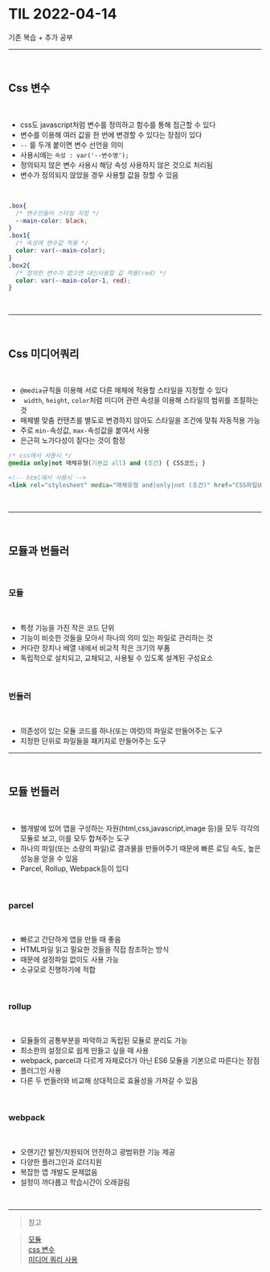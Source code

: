 # TIL 2022-04-14

기존 복습 + 추가 공부

<hr>
<br>

## Css 변수

<br>

- css도 javascript처럼 변수를 정의하고 함수를 통해 접근할 수 있다
- 변수를 이용해 여러 값을 한 번에 변경할 수 있다는 장점이 있다
- `--` 를 두개 붙이면 변수 선언을 의미
- 사용시에는 `속성 : var('--변수명');`
- 정의되지 않은 변수 사용시 해당 속성 사용하지 않은 것으로 처리됨
- 변수가 정의되지 않았을 경우 사용할 값을 정할 수 있음

<br>

```css
.box{
  /* 변수만들어 스타일 지정 */
  --main-color: black; 
}
.box1{
  /* 속성에 변수값 적용 */
  color: var(--main-color);
}
.box2{
  /* 정의한 변수가 없으면 대신사용할 값 적용(red) */
  color: var(--main-color-1, red);
}
```

<br>
<hr>
<br>

## Css 미디어쿼리

<br>

- `@media`규칙을 이용해 서로 다른 매체에 적용할 스타일을 지정할 수 있다
- ` width`, `height`, `color`처럼 미디어 관련 속성을 이용해 스타일의 범위를 조절하는 것
- 매체별 맞춤 컨텐츠를 별도로 변경하지 않아도 스타일을 조건에 맞춰 자동적용 가능 
- 주로 `min-`속성값, `max-`속성값을 붙여서 사용  
- 은근히 노가다성이 짙다는 것이 함정

```css
/* css에서 사용시 */
@media only|not 매체유형(기본값 all) and (조건) { CSS코드; }
```
```html
<!-- html에서 사용시 -->
<link rel="stylesheet" media="매체유형 and|only|not (조건)" href="CSS파일URL"/>
```

<br>
<hr>
<br>

## 모듈과 번들러

<br>

### 모듈

<br>

- 특정 기능을 가진 작은 코드 단위
- 기능이 비슷한 것들을 모아서 하나의 의미 있는 파일로 관리하는 것
- 커다란 장치나 배열 내에서 비교적 작은 크기의 부품
- 독립적으로 설치되고, 교체되고, 사용될 수 있도록 설계된 구성요소

<br>

### 번들러

<br>

- 의존성이 있는 모듈 코드를 하나(또는 여럿)의 파일로 만들어주는 도구
- 지정한 단위로 파일들을 패키지로 만들어주는 도구

<hr>
<br>

## 모듈 번들러

<br>

- 웹개발에 있어 앱을 구성하는 자원(html,css,javascript,image 등)을 모두 각각의 모듈로 보고, 이를 모두 합쳐주는 도구
- 하나의 파일(또는 소량의 파일)로 결과물을 만들어주기 때문에 빠른 로딩 속도, 높은 성능을 얻을 수 있음
- Parcel, Rollup, Webpack등이 있다

<br>

### parcel

<br>

- 빠르고 간단하게 앱을 만들 때 좋음
- HTML파일 읽고 필요한 것들을 직접 참조하는 방식
- 때문에 설정파일 없이도 사용 가능
- 소규모로 진행하기에 적합

<br>

### rollup

<br>

- 모듈들의 공통부분을 파악하고 독립된 모듈로 분리도 가능
- 최소한의 설정으로 쉽게 만들고 싶을 때 사용
- webpack, parcel과 다르게 자체로더가 아닌 ES6 모듈을 기본으로 따른다는 장점
- 플러그인 사용
- 다른 두 번들러와 비교해 상대적으로 효율성을 가져갈 수 있음 

<br>

### webpack

<br>

- 오랜기간 발전/지원되어 안전하고 광범위한 기능 제공 
- 다양한 플러그인과 로더지원
- 복잡한 앱 개발도 문제없음
- 설정이 까다롭고 학습시간이 오래걸림

<br>
<hr>

> 참고

> [모듈](https://ko.wikipedia.org/wiki/%EB%AA%A8%EB%93%88%EC%84%B1_(%ED%94%84%EB%A1%9C%EA%B7%B8%EB%9E%98%EB%B0%8D))  
> [css 변수](https://developer.mozilla.org/ko/docs/Web/CSS/Using_CSS_custom_properties)  
> [미디어 쿼리 사용](https://developer.mozilla.org/en-US/docs/Learn/CSS/CSS_layout/Media_queries)
